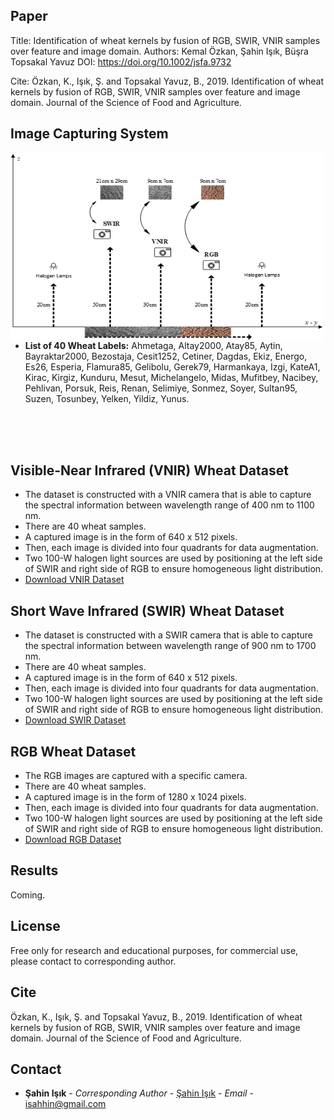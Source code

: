 ## Paper
Title: Identification of wheat kernels by fusion of RGB, SWIR, VNIR samples over feature and image domain.
Authors: Kemal Özkan,  Şahin Işık,  Büşra Topsakal Yavuz
DOI: https://doi.org/10.1002/jsfa.9732

Cite: Özkan, K., Işık, Ş. and Topsakal Yavuz, B., 2019. Identification of wheat kernels by fusion of RGB, SWIR, VNIR samples over feature and image domain. Journal of the Science of Food and Agriculture.

## Image Capturing System
<a href="mage Capturing System"><img src="/images/Fig2_github.png" align="left" height="300" width="500" ></a>

- **List of 40 Wheat Labels:** 
Ahmetaga,	Altay2000,	Atay85,	Aytin,	Bayraktar2000,	Bezostaja,	Cesit1252,	Cetiner,
Dagdas,	Ekiz,	Energo,	Es26,	Esperia,	Flamura85,	Gelibolu,	Gerek79,
Harmankaya,	Izgi,	KateA1,	Kirac,	Kirgiz,	Kunduru,	Mesut,	Michelangelo,
Midas,	Mufitbey,	Nacibey,	Pehlivan,	Porsuk,	Reis,	Renan,	Selimiye,
Sonmez,	Soyer,	Sultan95,	Suzen,	Tosunbey,	Yelken,	Yildiz,	Yunus.

<br />
<br />
<br />


## Visible-Near Infrared (VNIR) Wheat Dataset
- The dataset is constructed with a VNIR camera that is able to capture the spectral information between wavelength range of 400 nm to 1100 nm.
- There are 40 wheat samples.
- A captured image is in the form of 640 x 512 pixels. 
- Then, each image is divided into four quadrants for data augmentation.
- Two 100-W halogen light sources are used by positioning at the left side of SWIR and right side of RGB to ensure homogeneous light distribution.
- [Download VNIR Dataset](https://mega.nz/#!WfpnkY6C!yTNOjeySlQhaAT3d6vO4w7GMFbMbH4_OsKDDE2Zk5Xk)
## Short Wave Infrared (SWIR) Wheat Dataset
- The dataset is constructed with a SWIR camera that is able to capture the spectral information between wavelength range of 900 nm to 1700 nm.
- There are 40 wheat samples.
- A captured image is  in the form of 640 x 512 pixels. 
- Then, each image is divided into four quadrants for data augmentation.
- Two 100-W halogen light sources are used by positioning at the left side of SWIR and right side of RGB to ensure homogeneous light distribution.
- [Download SWIR Dataset](https://mega.nz/#!iWgHjCCA!Bwj7Cb7vzDU-Z354WjSqjX5rZqujtcPZ9jlTf9_vs68)
## RGB Wheat Dataset
- The RGB images are captured with a specific camera.
- There are 40 wheat samples.
- A captured image is in the form of 1280 x 1024 pixels.
- Then, each image is divided into four quadrants for data augmentation.
- Two 100-W halogen light sources are used by positioning at the left side of SWIR and right side of RGB to ensure homogeneous light distribution.
- [Download RGB Dataset](https://mega.nz/#!PPxhxIaI!NNz3zbvPgtc_BdY6nfDxGqy1Ax4qF_IoRwxrlCibfdk)
## Results

Coming.

## License

Free only for research and educational purposes, for commercial use, please contact to corresponding author.

## Cite

Özkan, K., Işık, Ş. and Topsakal Yavuz, B., 2019. Identification of wheat kernels by fusion of RGB, SWIR, VNIR samples over feature and image domain. Journal of the Science of Food and Agriculture.


## Contact

* **Şahin Işık** - *Corresponding Author* - [Şahin Işık](http://ceng.ogu.edu.tr/Sayfa/Index/32/bolum-personeli) - *Email* - isahhin@gmail.com
